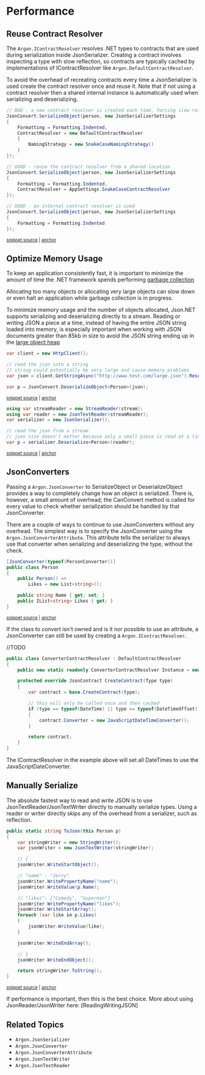 # Performance

## Reuse Contract Resolver

The `Argon.IContractResolver` resolves .NET types to contracts that are used during serialization inside JsonSerializer. Creating a contract involves inspecting a type with slow reflection, so contracts are typically cached by implementations of IContractResolver like `Argon.DefaultContractResolver`.

To avoid the overhead of recreating contracts every time a JsonSerializer is used create the contract resolver once and reuse it. Note that if not using a contract resolver then a shared internal instance is automatically used when serializing and deserializing.

<!-- snippet: ReuseContractResolver -->
<a id='snippet-reusecontractresolver'></a>
```cs
// BAD - a new contract resolver is created each time, forcing slow reflection to be used
JsonConvert.SerializeObject(person, new JsonSerializerSettings
{
    Formatting = Formatting.Indented,
    ContractResolver = new DefaultContractResolver
    {
        NamingStrategy = new SnakeCaseNamingStrategy()
    }
});

// GOOD - reuse the contract resolver from a shared location
JsonConvert.SerializeObject(person, new JsonSerializerSettings
{
    Formatting = Formatting.Indented,
    ContractResolver = AppSettings.SnakeCaseContractResolver
});

// GOOD - an internal contract resolver is used
JsonConvert.SerializeObject(person, new JsonSerializerSettings
{
    Formatting = Formatting.Indented
});
```
<sup><a href='/src/ArgonTests/Documentation/PerformanceTests.cs#L55-L80' title='Snippet source file'>snippet source</a> | <a href='#snippet-reusecontractresolver' title='Start of snippet'>anchor</a></sup>
<!-- endSnippet -->


## Optimize Memory Usage

To keep an application consistently fast, it is important to minimize the amount of time the .NET framework spends performing [garbage collection](http://msdn.microsoft.com/en-us/library/ms973837.aspx)

Allocating too many objects or allocating very large objects can slow down or even halt an application while garbage collection is in progress.

To minimize memory usage and the number of objects allocated, Json.NET supports serializing and deserializing directly to a stream. Reading or writing JSON a piece at a time, instead of having the entire JSON string loaded into memory, is especially important when working with JSON documents greater than 85kb in size to avoid the JSON string ending up in the [large object heap](http://msdn.microsoft.com/en-us/magazine/cc534993.aspx)

<!-- snippet: DeserializeString -->
<a id='snippet-deserializestring'></a>
```cs
var client = new HttpClient();

// read the json into a string
// string could potentially be very large and cause memory problems
var json = client.GetStringAsync("http://www.test.com/large.json").Result;

var p = JsonConvert.DeserializeObject<Person>(json);
```
<sup><a href='/src/ArgonTests/Documentation/PerformanceTests.cs#L106-L116' title='Snippet source file'>snippet source</a> | <a href='#snippet-deserializestring' title='Start of snippet'>anchor</a></sup>
<!-- endSnippet -->

<!-- snippet: DeserializeStream -->
<a id='snippet-deserializestream'></a>
```cs
using var streamReader = new StreamReader(stream);
using var reader = new JsonTextReader(streamReader);
var serializer = new JsonSerializer();

// read the json from a stream
// json size doesn't matter because only a small piece is read at a time from the stream
var p = serializer.Deserialize<Person>(reader);
```
<sup><a href='/src/ArgonTests/Documentation/PerformanceTests.cs#L121-L131' title='Snippet source file'>snippet source</a> | <a href='#snippet-deserializestream' title='Start of snippet'>anchor</a></sup>
<!-- endSnippet -->


## JsonConverters

Passing a `Argon.JsonConverter` to SerializeObject or DeserializeObject provides a way to completely change how an object is serialized. There is, however, a small amount of overhead; the CanConvert method is called for every value to check whether serialization should be handled by that JsonConverter.

There are a couple of ways to continue to use JsonConverters without any overhead. The simplest way is to specify the JsonConverter using the `Argon.JsonConverterAttribute`. This attribute tells the serializer to always use that converter when serializing and deserializing the type, without the check.

<!-- snippet: JsonConverterAttribute -->
<a id='snippet-jsonconverterattribute'></a>
```cs
[JsonConverter(typeof(PersonConverter))]
public class Person
{
    public Person() =>
        Likes = new List<string>();

    public string Name { get; set; }
    public IList<string> Likes { get; }
}
```
<sup><a href='/src/ArgonTests/Documentation/PerformanceTests.cs#L7-L19' title='Snippet source file'>snippet source</a> | <a href='#snippet-jsonconverterattribute' title='Start of snippet'>anchor</a></sup>
<!-- endSnippet -->

If the class to convert isn't owned and is it nor possible to use an attribute, a JsonConverter can still be used by creating a `Argon.IContractResolver`.

//TODO
```cs
public class ConverterContractResolver : DefaultContractResolver
{
    public new static readonly ConverterContractResolver Instance = new();

    protected override JsonContract CreateContract(Type type)
    {
        var contract = base.CreateContract(type);

        // this will only be called once and then cached
        if (type == typeof(DateTime) || type == typeof(DateTimeOffset))
        {
            contract.Converter = new JavaScriptDateTimeConverter();
        }

        return contract;
    }
}
```

The IContractResolver in the example above will set all DateTimes to use the JavaScriptDateConverter.


## Manually Serialize

The absolute fastest way to read and write JSON is to use JsonTextReader/JsonTextWriter directly to manually serialize types. Using a reader or writer directly skips any of the overhead from a serializer, such as reflection.

<!-- snippet: ReaderWriter -->
<a id='snippet-readerwriter'></a>
```cs
public static string ToJson(this Person p)
{
    var stringWriter = new StringWriter();
    var jsonWriter = new JsonTextWriter(stringWriter);

    // {
    jsonWriter.WriteStartObject();

    // "name" : "Jerry"
    jsonWriter.WritePropertyName("name");
    jsonWriter.WriteValue(p.Name);

    // "likes": ["Comedy", "Superman"]
    jsonWriter.WritePropertyName("likes");
    jsonWriter.WriteStartArray();
    foreach (var like in p.Likes)
    {
        jsonWriter.WriteValue(like);
    }

    jsonWriter.WriteEndArray();

    // }
    jsonWriter.WriteEndObject();

    return stringWriter.ToString();
}
```
<sup><a href='/src/ArgonTests/Documentation/PerformanceTests.cs#L137-L167' title='Snippet source file'>snippet source</a> | <a href='#snippet-readerwriter' title='Start of snippet'>anchor</a></sup>
<!-- endSnippet -->

If performance is important, then this is the best choice. More about using JsonReader/JsonWriter here: [ReadingWritingJSON]


## Related Topics

 * `Argon.JsonSerializer`
 * `Argon.JsonConverter`
 * `Argon.JsonConverterAttribute`
 * `Argon.JsonTextWriter`
 * `Argon.JsonTextReader`
